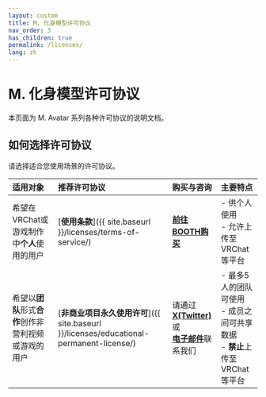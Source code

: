 ```yaml
---
layout: custom
title: M. 化身模型许可协议
nav_order: 3
has_children: true
permalink: /licenses/
lang: zh
---
```


# M. 化身模型许可协议

本页面为 M. Avatar 系列各种许可协议的说明文档。

## 如何选择许可协议

请选择适合您使用场景的许可协议。

| 适用对象 | 推荐许可协议 | 购买与咨询 | 主要特点 |
| :--- | :--- | :--- | :--- |
| 希望在VRChat或游戏制作中**个人**使用的用户 | [**使用条款**]({{ site.baseurl }}/licenses/terms-of-service/) | [**前往BOOTH购买**](https://booth.pm/ja/items/6504220) | - 供个人使用<br>- 允许上传至VRChat等平台 |
| 希望以**团队**形式**合作**创作非营利视频或游戏的用户 | [**非商业项目永久使用许可**]({{ site.baseurl }}/licenses/educational-permanent-license/) | 请通过<br>[**X(Twitter)**](https://x.com/_emudotto)或<br>[**电子邮件**](mailto:emudotto20210904@gmail.com)联系我们 | - 最多5人的团队可使用<br>- 成员之间可共享数据<br>- **禁止**上传至VRChat等平台 | 